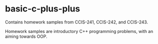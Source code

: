 # basic-c-plus-plus

Contains homework samples from CCIS-241, CCIS-242, and CCIS-243.

Homework samples are introductory C++ programming problems, with an aiming towards OOP.
